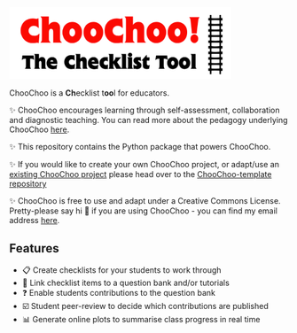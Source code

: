 <img src="./docs/images/icon.png" width="400">

ChooChoo is a **Ch**ecklist t**oo**l for educators. 

✨ ChooChoo encourages learning through self-assessment, collaboration and diagnostic teaching. You can read more about the pedagogy underlying ChooChoo [here]().

✨ This repository contains the Python package that powers ChooChoo.

✨ If you would like to create your own ChooChoo project, or adapt/use an [existing ChooChoo project]() please head over to the [ChooChoo-template repository](https://github.com/lucydot/ChooChoo-template/)

✨ ChooChoo is free to use and adapt under a Creative Commons License. Pretty-please say hi :wave: if you are using ChooChoo - you can find my email address [here](https://lucydot.github.io/about/).

## Features

- 📋 Create checklists for your students to work through
- 🔗 Link checklist items to a question bank and/or tutorials
- ❓ Enable students contributions to the question bank
- ☑️ Student peer-review to decide which contributions are published
- 📊 Generate online plots to summarise class progress in real time 


